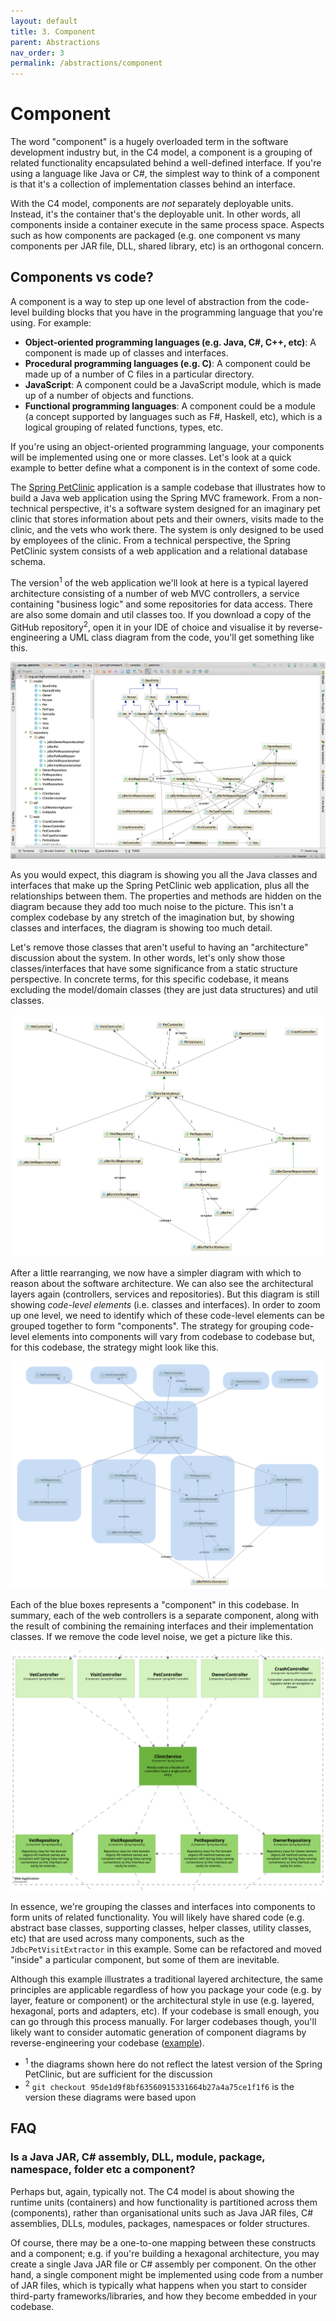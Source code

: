 ```yaml
---
layout: default
title: 3. Component
parent: Abstractions
nav_order: 3
permalink: /abstractions/component
---
```


# Component

The word "component" is a hugely overloaded term in the software development industry but, in the C4 model,
a component is a grouping of related functionality encapsulated behind a well-defined interface.
If you're using a language like Java or C#, the simplest way to think of a component is that it's a collection
of implementation classes behind an interface.

With the C4 model, components are *not* separately deployable units. Instead, it's the container that's the
deployable unit. In other words, all components inside a container execute in the same process space.
Aspects such as how components are packaged (e.g. one component vs many components per JAR file, DLL,
shared library, etc) is an orthogonal concern.

## Components vs code?

A component is a way to step up one level of abstraction from the code-level building blocks that you have in the
programming language that you're using. For example:

- __Object-oriented programming languages (e.g. Java, C#, C++, etc)__: A component is made up of classes and interfaces.
- __Procedural programming languages (e.g. C)__: A component could be made up of a number of C files in a particular directory.
- __JavaScript__: A component could be a JavaScript module, which is made up of a number of objects and functions.
- __Functional programming languages__: A component could be a module (a concept supported by languages such as F#, Haskell, etc), which is a logical grouping of related functions, types, etc.

If you're using an object-oriented programming language, your components will be implemented using one or more classes.
Let's look at a quick example to better define what a component is in the context of some code.

The [Spring PetClinic](https://github.com/spring-projects/spring-petclinic) application is a sample
codebase that illustrates how to build a Java web application using the Spring MVC framework.
From a non-technical perspective, it's a software system designed for an imaginary pet clinic that stores information
about pets and their owners, visits made to the clinic, and the vets who work there. The system is only designed to
be used by employees of the clinic. From a technical perspective, the Spring PetClinic system consists of a web
application and a relational database schema.

The version<sup>1</sup> of the web application we'll look at here is a typical layered architecture consisting of a number of
web MVC controllers, a service containing "business logic" and some repositories for data access. There are also
some domain and util classes too. If you download a copy of the GitHub repository<sup>2</sup>, open it in your IDE of choice
and visualise it by reverse-engineering a UML class diagram from the code, you'll get something like this.

[![](/images/components-vs-classes-1.png)](/images/components-vs-classes-1.png)

As you would expect, this diagram is showing you all the Java classes and interfaces that make up the Spring
PetClinic web application, plus all the relationships between them. The properties and methods are hidden on
the diagram because they add too much noise to the picture. This isn't a complex codebase by any stretch of the
imagination but, by showing classes and interfaces, the diagram is showing too much detail.

Let's remove those classes that aren't useful to having an "architecture" discussion about the system.
In other words, let's only show those classes/interfaces that have some significance from a static structure
perspective. In concrete terms, for this specific codebase, it means excluding the model/domain classes
(they are just data structures) and util classes.

[![](/images/components-vs-classes-2.png)](/images/components-vs-classes-2.png)

After a little rearranging, we now have a simpler diagram with which to reason about the software architecture.
We can also see the architectural layers again (controllers, services and repositories). But this diagram is still
showing _code-level elements_ (i.e. classes and interfaces). In order to zoom up one level, we need to identify which
of these code-level elements can be grouped together to form "components". The strategy for grouping code-level elements
into components will vary from codebase to codebase but, for this codebase,
the strategy might look like this.

[![](/images/components-vs-classes-3.png)](/images/components-vs-classes-3.png)

Each of the blue boxes represents a "component" in this codebase. In summary, each of the
web controllers is a separate component, along with the result of combining the remaining interfaces and their
implementation classes. If we remove the code level noise, we get a picture like this.

[![](/images/components-vs-classes-4.png)](/images/components-vs-classes-4.png)

In essence, we're grouping the classes and interfaces into components to form units of related functionality.
You will likely have shared code (e.g. abstract base classes, supporting classes, helper classes, utility classes, etc)
that are used across many components, such as the ```JdbcPetVisitExtractor``` in this example. Some can be refactored
and moved "inside" a particular component, but some of them are inevitable.

Although this example illustrates a traditional layered architecture, the same principles are applicable regardless of
how you package your code (e.g. by layer, feature or component) or the architectural style in use (e.g. layered,
hexagonal, ports and adapters, etc). If your codebase is small enough, you can go through this process manually.
For larger codebases though, you'll likely want to consider automatic generation of component diagrams by
reverse-engineering your codebase ([example](https://github.com/structurizr/java/blob/master/structurizr-dsl/src/test/resources/dsl/spring-petclinic/workspace.dsl)).

- <sup>1</sup> the diagrams shown here do not reflect the latest version of the Spring PetClinic, but are sufficient for the discussion
- <sup>2</sup> `git checkout 95de1d9f8bf63560915331664b27a4a75ce1f1f6` is the version these diagrams were based upon

## FAQ

### Is a Java JAR, C# assembly, DLL, module, package, namespace, folder etc a component?

Perhaps but, again, typically not. The C4 model is about showing the runtime units (containers) and how
functionality is partitioned across them (components), rather than organisational units such as Java JAR files,
C# assemblies, DLLs, modules, packages, namespaces or folder structures.

Of course, there may be a one-to-one mapping between these constructs and a component; e.g. if you're building
a hexagonal architecture, you may create a single Java JAR file or C# assembly per component. On the other hand,
a single component might be implemented using code from a number of JAR files, which is typically what happens
when you start to consider third-party frameworks/libraries, and how they become embedded in your codebase.

